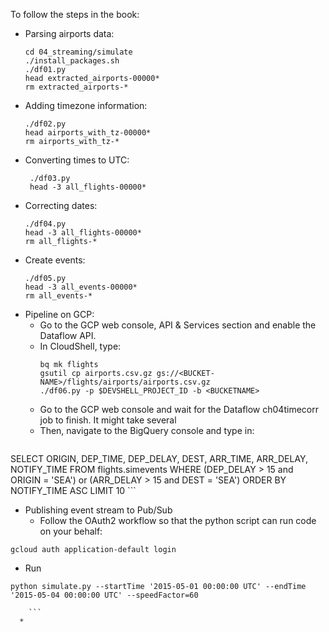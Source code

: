 To follow the steps in the book:
* Parsing airports data:
    ```
    cd 04_streaming/simulate
    ./install_packages.sh
    ./df01.py
    head extracted_airports-00000*
    rm extracted_airports-*
    ```
* Adding timezone information:
    ```
    ./df02.py
    head airports_with_tz-00000*
    rm airports_with_tz-*
    ```
* Converting times to UTC:
   ```
    ./df03.py
    head -3 all_flights-00000*
   ```
* Correcting dates:
    ```
    ./df04.py
    head -3 all_flights-00000*
    rm all_flights-*
    ```
* Create events:
     ```
    ./df05.py
    head -3 all_events-00000*
    rm all_events-*
    ```  
* Pipeline on GCP:
     * Go to the GCP web console, API & Services section and enable the Dataflow API.
     * In CloudShell, type:
       ```
       bq mk flights
       gsutil cp airports.csv.gz gs://<BUCKET-NAME>/flights/airports/airports.csv.gz
       ./df06.py -p $DEVSHELL_PROJECT_ID -b <BUCKETNAME> 
       ``` 
     * Go to the GCP web console and wait for the Dataflow ch04timecorr job to finish. It might take several  
     * Then, navigate to the BigQuery console and type in:
    ```
SELECT
  ORIGIN,
  DEP_TIME,
  DEP_DELAY,
  DEST,
  ARR_TIME,
  ARR_DELAY,
  NOTIFY_TIME
FROM
  flights.simevents
WHERE
  (DEP_DELAY > 15 and ORIGIN = 'SEA') or
  (ARR_DELAY > 15 and DEST = 'SEA')
ORDER BY NOTIFY_TIME ASC
LIMIT
  10
    ```
* Publishing event stream to Pub/Sub
  * Follow the OAuth2 workflow so that the python script can run code on your behalf:
```
gcloud auth application-default login
```
  * Run
```
python simulate.py --startTime '2015-05-01 00:00:00 UTC' --endTime '2015-05-04 00:00:00 UTC' --speedFactor=60

    ```
  * 
    